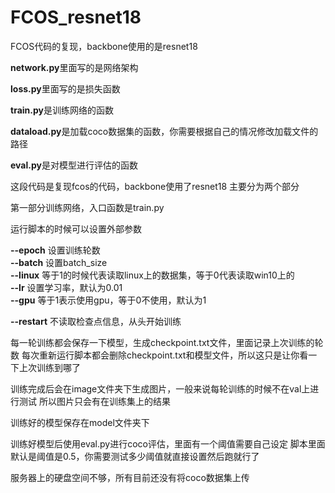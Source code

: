 # FCOS_resnet18
 FCOS代码的复现，backbone使用的是resnet18



**network.py**里面写的是网络架构

**loss.py**里面写的是损失函数

**train.py**是训练网络的函数

**dataload.py**是加载coco数据集的函数，你需要根据自己的情况修改加载文件的路径

**eval.py**是对模型进行评估的函数



这段代码是复现fcos的代码，backbone使用了resnet18
主要分为两个部分

第一部分训练网络，入口函数是train.py

运行脚本的时候可以设置外部参数

**--epoch**  设置训练轮数<br>**--batch**  设置batch_size<br>**--linux**  等于1的时候代表读取linux上的数据集，等于0代表读取win10上的<br>**--lr**     设置学习率，默认为0.01<br>**--gpu**    等于1表示使用gpu，等于0不使用，默认为1<br>

**--restart** 不读取检查点信息，从头开始训练<br>

每一轮训练都会保存一下模型，生成checkpoint.txt文件，里面记录上次训练的轮数
每次重新运行脚本都会删除checkpoint.txt和模型文件，所以这只是让你看一下上次训练到哪了

训练完成后会在image文件夹下生成图片，一般来说每轮训练的时候不在val上进行测试
所以图片只会有在训练集上的结果

训练好的模型保存在model文件夹下

训练好模型后使用eval.py进行coco评估，里面有一个阈值需要自己设定
脚本里面默认是阈值是0.5，你需要测试多少阈值就直接设置然后跑就行了

服务器上的硬盘空间不够，所有目前还没有将coco数据集上传

